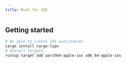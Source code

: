 ```yaml
---
title: Rust for iOS
---
```


## Getting started

```bash
# Be able to create iOS executables
cargo install cargo-lipo
# Install targets
rustup target add aarch64-apple-ios x86_64-apple-ios
```
